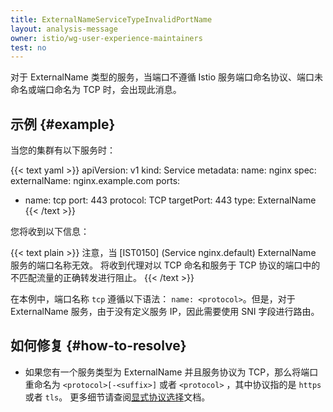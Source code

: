 ```yaml
---
title: ExternalNameServiceTypeInvalidPortName
layout: analysis-message
owner: istio/wg-user-experience-maintainers
test: no
---
```

<!-- markdownlint-disable-file MD007 -->

对于 ExternalName 类型的服务，当端口不遵循 Istio 服务端口命名协议、端口未命名或端口命名为
TCP 时，会出现此消息。

## 示例 {#example}

当您的集群有以下服务时：

{{< text yaml >}}
apiVersion: v1
kind: Service
metadata:
  name: nginx
spec:
  externalName: nginx.example.com
  ports:
  - name: tcp
    port: 443
    protocol: TCP
    targetPort: 443
  type: ExternalName
{{< /text >}}

您将收到以下信息：

{{< text plain >}}
注意，当 [IST0150] (Service nginx.default) ExternalName 服务的端口名称无效。
将收到代理对以 TCP 命名和服务于 TCP 协议的端口中的不匹配流量的正确转发进行阻止。
{{< /text >}}

在本例中，端口名称 `tcp` 遵循以下语法： `name: <protocol>`。但是，对于
ExternalName 服务，由于没有定义服务 IP，因此需要使用 SNI 字段进行路由。

## 如何修复 {#how-to-resolve}

- 如果您有一个服务类型为 ExternalName 并且服务协议为 TCP，那么将端口重命名为
  `<protocol>[-<suffix>]` 或者 `<protocol>` ，其中协议指的是 `https` 或者 `tls`。
  更多细节请查阅[显式协议选择](/zh/docs/ops/configuration/traffic-management/protocol-selection/#explicit-protocol-selection)文档。
